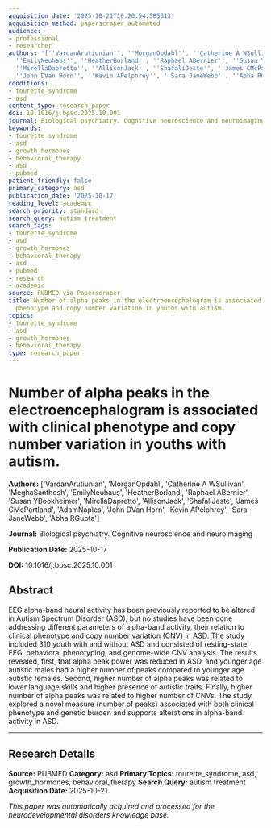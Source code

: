 ```yaml
---
acquisition_date: '2025-10-21T16:20:54.585313'
acquisition_method: paperscraper_automated
audience:
- professional
- researcher
authors: '[''VardanArutiunian'', ''MorganOpdahl'', ''Catherine A WSullivan'', ''MeghaSanthosh'',
  ''EmilyNeuhaus'', ''HeatherBorland'', ''Raphael ABernier'', ''Susan YBookheimer'',
  ''MirellaDapretto'', ''AllisonJack'', ''ShafaliJeste'', ''James CMcPartland'', ''AdamNaples'',
  ''John DVan Horn'', ''Kevin APelphrey'', ''Sara JaneWebb'', ''Abha RGupta'']'
conditions:
- tourette_syndrome
- asd
content_type: research_paper
doi: 10.1016/j.bpsc.2025.10.001
journal: Biological psychiatry. Cognitive neuroscience and neuroimaging
keywords:
- tourette_syndrome
- asd
- growth_hormones
- behavioral_therapy
- asd
- pubmed
patient_friendly: false
primary_category: asd
publication_date: '2025-10-17'
reading_level: academic
search_priority: standard
search_query: autism treatment
search_tags:
- tourette_syndrome
- asd
- growth_hormones
- behavioral_therapy
- asd
- pubmed
- research
- academic
source: PUBMED via Paperscraper
title: Number of alpha peaks in the electroencephalogram is associated with clinical
  phenotype and copy number variation in youths with autism.
topics:
- tourette_syndrome
- asd
- growth_hormones
- behavioral_therapy
type: research_paper
---
```


# Number of alpha peaks in the electroencephalogram is associated with clinical phenotype and copy number variation in youths with autism.

**Authors:** ['VardanArutiunian', 'MorganOpdahl', 'Catherine A WSullivan', 'MeghaSanthosh', 'EmilyNeuhaus', 'HeatherBorland', 'Raphael ABernier', 'Susan YBookheimer', 'MirellaDapretto', 'AllisonJack', 'ShafaliJeste', 'James CMcPartland', 'AdamNaples', 'John DVan Horn', 'Kevin APelphrey', 'Sara JaneWebb', 'Abha RGupta']

**Journal:** Biological psychiatry. Cognitive neuroscience and neuroimaging

**Publication Date:** 2025-10-17

**DOI:** 10.1016/j.bpsc.2025.10.001

## Abstract

EEG alpha-band neural activity has been previously reported to be altered in Autism Spectrum Disorder (ASD), but no studies have been done addressing different parameters of alpha-band activity, their relation to clinical phenotype and copy number variation (CNV) in ASD. The study included 310 youth with and without ASD and consisted of resting-state EEG, behavioral phenotyping, and genome-wide CNV analysis. The results revealed, first, that alpha peak power was reduced in ASD, and younger age autistic males had a higher number of peaks compared to younger age autistic females. Second, higher number of alpha peaks was related to lower language skills and higher presence of autistic traits. Finally, higher number of alpha peaks was related to higher number of CNVs. The study explored a novel measure (number of peaks) associated with both clinical phenotype and genetic burden and supports alterations in alpha-band activity in ASD.

---

## Research Details

**Source:** PUBMED
**Category:** asd
**Primary Topics:** tourette_syndrome, asd, growth_hormones, behavioral_therapy
**Search Query:** autism treatment
**Acquisition Date:** 2025-10-21

*This paper was automatically acquired and processed for the neurodevelopmental disorders knowledge base.*
